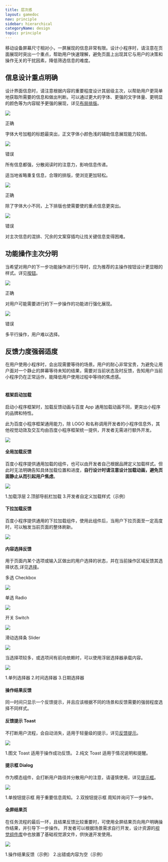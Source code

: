 ```yaml
---
title: 层次感
layout: gamedoc
nav: principle
sidebar: hierarchical
categoryName: design
topic: principle
---
```


移动设备屏幕尺寸相对小，一屏展现的信息非常有限。设计小程序时，请注意在页面展现时突出一个重点，帮助用户快速理解，避免页面上出现其它与用户的决策和操作无关的干扰因素，降低筛选信息的难度。

## 信息设计重点明确

设计界面信息时，请注意根据内容的重要程度设计其层级主次，以帮助用户更简单地获取所需要的信息和做出判断。可以通过更大的字体、更强的文字体量、更明显的颜色等为内容赋予更强的展现，详见[布局排版](../../foundation/layout)。

<div class="m-doc-custom-examples">
	<div class="m-doc-custom-examples-correct">
		<img src="/img/design/principle/2-1-1.png">
		<p class="m-doc-custom-examples-title">正确</p><p class="m-doc-custom-examples-text">字体大号加粗的标题最突出，正文字体小颜色浅的辅助信息展现能力较弱。</p>
	</div>
	<div class="m-doc-custom-examples-error ">
		<img src="/img/design/principle/2-1-2.png">
		<p class="m-doc-custom-examples-title">错误</p><p class="m-doc-custom-examples-text">所有信息都强，分散阅读时的注意力，影响信息传递。</p>
	</div>
</div>

适当地省略重复信息，合理的排版，使浏览更加轻松。

<div class="m-doc-custom-examples">
	<div class="m-doc-custom-examples-correct">
		<img src="/img/design/principle/2-2-1.png">
		<p class="m-doc-custom-examples-title">正确</p><p class="m-doc-custom-examples-text">除了字体大小不同，上下排版也使需要使的重点信息更突出。</p>
	</div>
	<div class="m-doc-custom-examples-error ">
		<img src="/img/design/principle/2-2-2.png">
		<p class="m-doc-custom-examples-title">错误</p><p class="m-doc-custom-examples-text">对主次信息的混排、冗余的文案穿插均让找关键信息变得困难。</p>
	</div>
</div>

## 功能操作主次分明

当希望对用户的下一步功能操作进行引导时，应为推荐的主操作按钮设计更显眼的样式。详见[按钮](../../component/button)。

<div class="m-doc-custom-examples">
	<div class="m-doc-custom-examples-correct">
		<img src="/img/design/principle/2-3-1.png">
		<p class="m-doc-custom-examples-title">正确</p><p class="m-doc-custom-examples-text">对用户可能需要进行的下一步操作的功能进行强化展现。</p>
	</div>
	<div class="m-doc-custom-examples-error ">
		<img src="/img/design/principle/2-3-2.png">
		<p class="m-doc-custom-examples-title">错误</p><p class="m-doc-custom-examples-text">多平行操作，用户难以选择。</p>
	</div>
</div>

## 反馈力度强弱适度

在用户使用小程序时，会出现需要等待的场景。用户的耐心非常宝贵，为避免让用户面对一个静止的屏幕等待未知的结果，需要对当前状态及时反馈，告知用户当前小程序仍在正常运作，能降低用户使用过程中等待的焦虑感。
<br></br>
#### 框架启动加载
<div class="m-doc-custom-text-image">
 	<div>启动小程序框架时，加载反馈动画与百度 App 通用加载动画不同，更突出小程序的品牌和特性。

此为百度小程序框架通用能力，除 LOGO 和名称调用开发者的小程序信息外，其他视觉动效及交互均由百度小程序框架统一提供，开发者无需进行额外开发。
 	</div>
 	 	<div><img src="/img/design/principle/2-4.png">
		</div>
	</div>
</div>

#### 全局加载反馈
百度小程序提供通用加载的组件，也可以由开发者自己根据品牌定义加载样式。但此时无法明确告知具体加载位置和进度，**自行设计时请注意设计加载动画，避免页面静止从而引起用户焦虑**。
<div class="m-doc-custom-examples">
	<div class="m-doc-custom-examples-correct">
 		<img src="/img/design/principle/2-5.png">
		<p class="m-doc-custom-examples-text">1.加载浮层
			2.顶部导航栏加载
			3.开发者自定义加载样式（示例）</p>
	</div>
</div>

#### 下拉加载反馈
百度小程序提供通用的下拉加载组件，使用此组件后，当用户下拉页面至一定高度时，可以触发当前页面的整体刷新。
<div class="m-doc-custom-examples">
	<div class="m-doc-custom-examples-correct">
 		<img src="/img/design/principle/2-6.png">
	</div>
</div>

#### 内容选择反馈
用于页面内某个选项或输入区做出的用户选择的状态，并在当前操作区域反馈其选择状态,详见[选择](../../component/selection)。

<div class="m-doc-custom-examples">
	<div class="m-doc-custom-examples-correct">
		<p class="m-doc-custom-examples-text">多选 Checkbox</p>
 		<a href="../docs/develop/component/form_checkbox/"><img src="/img/design/principle/2-7-1.png"></a>
	</div>
	<div class="m-doc-custom-examples-error ">
		<p class="m-doc-custom-examples-text">单选 Radio</p>
 		<a href="../docs/develop/component/form_radio/"><img src="/img/design/principle/2-7-2.png"></a>
	</div>
	<div class="m-doc-custom-examples-correct">
		<p class="m-doc-custom-examples-text">开关 Switch</p>
		<a href="../docs/develop/component/form_switch/"><img src="/img/design/principle/2-7-3.png"></a>
	</div>
	<div class="m-doc-custom-examples-error ">
		<p class="m-doc-custom-examples-text">滑动选择条 Slider</p>
 		<a href="../docs/develop/component/form_slider/"><img src="/img/design/principle/2-7-4.png"></a>
	</div>
</div>

当选择项较多，或选项间有前向依赖时，可以使用浮层选择器承载内容。
<div class="m-doc-custom-examples">
	<div class="m-doc-custom-examples-correct">
 		<img src="/img/design/principle/2-8.png">
		<p class="m-doc-custom-examples-text">1.单列选择器
			2.时间选择器
			3.日期选择器</p>
	</div>
</div>

#### 操作结果反馈
同一时间只显示一个反馈提示，并且应该根据不同的场景和反馈需要的强弱程度选择不同样式。
<br>

#### 反馈提示 Toast
不打断用户流程，会自动消失，适用于轻量级的提示，详见[反馈提示](../../component/toast)。
<div class="m-doc-custom-examples">
	<div class="m-doc-custom-examples-correct">
		<img src="/img/design/principle/2-9.png"><p class="m-doc-custom-examples-text">1.图文 Toast 适用于操作成功反馈。
		2.纯文 Toast 适用于情况说明和提醒。</p>
	</div>
</div>

#### 提示框 Dialog
作为模态组件，会打断用户路径并分散用户的注意，请谨慎使用，详见[提示框](../../component/dialog)。
<div class="m-doc-custom-examples">
	<div class="m-doc-custom-examples-correct">
 		<img src="/img/design/principle/2-10.png"><p class="m-doc-custom-examples-text">1.单按钮提示框 用于重要信息周知。
 		2.双按钮提示框 周知并询问下一步操作。</p>
	</div>
</div>

#### 全屏结果页
在任务流程的最后一环，且结果反馈比较重要时，可使用全屏结果页向用户明确操作结果，并引导下一步操作。
开发者可以根据场景需求自行开发，设计资源的[视觉组件库](https://smartprogram.baidu.com/docs/design/resource/uikit/)中也放置了基础视觉源文件，供快速开发使用。


<div class="m-doc-custom-examples">
	<div class="m-doc-custom-examples-correct">
 		<img src="/img/design/principle/2-11.png"><p class="m-doc-custom-examples-text">1.操作结果反馈（示例）
 		2.出错或内容为空（示例）</p>
	</div>
</div>
